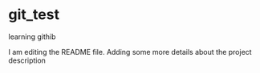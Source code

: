 # git_test
learning githib

I am editing the README file.  Adding some more details about the project description
